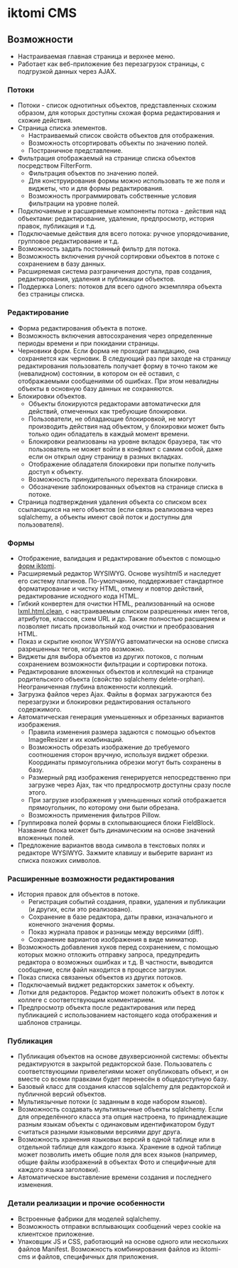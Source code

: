 # iktomi CMS


## Возможности

* Настраиваемая главная страница и верхнее меню.
* Работает как веб-приложение без перезагрузок страницы, с подгрузкой данных через AJAX.

### Потоки

* Потоки - список однотипных объектов, представленных схожим образом,
  для которых доступны схожая форма редактирования и схожие действия.
* Страница списка элементов.
    * Настраиваемый список свойств объектов для отображения.
    * Возможность отсортировать объекты по значению полей.
    * Постраничное представление.
* Фильтрация отображаемый на странице списка объектов посредством FilterForm.
    * Фильтрация объектов по значению полей.
    * Для конструирования формы можно использовать те же поля и виджеты, что и для формы редактирования.
    * Возможность программировать собственные условия фильтрации на уровне полей.
* Подключаемые и расширяемые компоненты потока - действия над объектами: редактирование, удаление,
  предпросмотр, история правок, публикация и т.д.
* Подключаемые действия для всего потока: ручное упорядочивание, групповое редактирование и т.д.
* Возможность задать постоянный фильтр для потока.
* Возможность включения ручной сортировки объектов в потоке с сохранением в базу данных.
* Расширяемая система разграничения доступа, прав создания, редактирования, удаления и публикации объектов.
* Поддержка Loners: потоков для всего одного экземпляра объекта без страницы списка.

### Редактирование

* Форма редактирования объекта в потоке.
* Возможность включения автосохранения через определенные периоды времени и при покидании страницы.
* Черновики форм. Если форма не проходит валидацию, она сохраняется как черновик.
  В следующий раз при заходе на страницу редактирования пользователь получает форму
  в точно таком же (невалидном) состоянии, в котором он её оставил, с отображаемыми сообщениями об ошибках.
  При этом невалидны объекты в основную базу данных не сохраняются.
* Блокировки объектов.
    * Объекты блокируются редакторами автоматически для действий, отмеченных как требующие блокировки.
    * Пользователи, не обладающие блокировкой, не могут производить действия над объектом,
      у блокировки может быть только один обладатель в каждый момент времени.
    * Блокировки реализованы на уровне вкладок браузера, так что пользователь не может
      войти в конфликт с самим собой, даже если он открыл одну страницу в разных вкладках.
    * Отображение обладателя блокировки при попытке получить доступ к объекту.
    * Возможность принудительного перехвата блокировки.
    * Обозначение заблокированных объектов на странице списка в потоке.
* Страница подтверждения удаления объекта со списком всех ссылающихся на него объектов
  (если связь реализована через sqlalchemy, а объекты имеют свой поток и доступны для пользователя).

### Формы

* Отображение, валидация и редактирование объектов с помощью
  [форм iktomi](http://iktomi.readthedocs.org/en/latest/forms-basic.html).
* Расширяемый редактор WYSIWYG. Основе wysihtml5 и наследует его систему плагинов.
  По-умолчанию, поддерживает стандартное форматирование и чистку HTML, отмену и повтор действий,
  редактирование исходного кода HTML.
* Гибкий конвертен для очистки HTML, реализованный на основе
  [lxml.html.clean](http://lxml.de/api/lxml.html.clean-module.html),
  с настраиваемым списком разрешенных имен тегов, атрибутов, классов, схем URL и др.
  Также полностью расширяем и позволяет писать произвольный код очистки и преобразования HTML.
* Показ и скрытие кнопок WYSIWYG автоматически на основе списка разрешенных тегов,
  когда это возможно.
* Виджеты для выбора объектов из других потоков, с полным сохранением возможности фильтрации и сортировки потока.
* Редактирование вложенных объектов и коллекций на странице родительского объекта (свойство sqlalchemy
  delete-orphan). Неограниченная глубина вложенности коллекций.
* Загрузка файлов через Ajax. Файлы в формах загружаются без перезагрузки и блокировки
  редактирования остального содержимого.
* Автоматическая генерация уменьшенных и обрезанных вариантов изображения.
    * Правила изменения размера задаются с помощью объектов ImageResizer и их комбинаций.
    * Возможность обрезать изображение до требуемого соотношения сторон вручную,
      используя виджет обрезки. Координаты прямоугольника обрезки могут быть сохранены в базу.
    * Размерный ряд изображения генерируется непосредственно при загрузке через Ajax,
      так что предпросмотр доступны сразу после этого.
    * При загрузке изображения у уменьшенных копий отображается прямоугольник,
      по которому они были обрезана.
    * Возможность применения фильтров Pillow.
* Группировка полей формы в схлопывающиеся блоки FieldBlock.
  Название блока может быть динамическим на основе значений вложенных полей.
* Предложение вариантов ввода символа в текстовых полях и редакторе WYSIWYG.
  Зажмите клавишу и выберите вариант из списка похожих символов.

### Расширенные возможности редактирования

* История правок для объектов в потоке.
    * Регистрация событий создания, правки, удаления и публикации 
      (и других, если это реализовано).
    * Сохранение в базе редактора, даты правки, изначального и конечного значения формы.
    * Показ журнала правок и разницы между версиями (diff).
    * Сохранение вариантов изображения в виде миниатюр.
* Возможность добавления хуков перед сохранением, с помощью которых можно отложить отправку запроса,
  предупредить редактора о возможных ошибках и т.д. В частности, выводится сообщение,
  если файл находится в процессе загрузки.
* Показ списка связанных объектов из других потоков.
* Подключаемый виджет редакторских заметок к объекту.
* Лотки для редакторов. Редактор может положить объект в лоток к коллеге с соответствующим комментарием.
* Предпросмотр объекта после редактирования или перед публикацией с использованием
  настоящего кода отображения и шаблонов страницы.

### Публикация

* Публикация объектов на основе двухверсионной системы: объекты редактируются в закрытой
  редакторской базе. Пользователь с соответствующими привелегиями может опубликовать объект,
  и он вместе со всеми правками будет перенесён в общедоступную базу.
* Базовый класс для создания классов sqlalchemy для редакторской и публичной версий объектов.
* Мультиязычные потоки (с заданным в коде набором языков).
* Возможность создавать мультиязычные объекты sqlalchemy.
  Если для определённого класса эта опция настроена, то принадлежащие разным языкам
  объекты с одинаковым идентификатором будут считаться разными языковыми версиями друг друга.
* Возможность хранения языковых версий в одной таблице или в отдельной таблице для каждого языка.
  Хранение в одной таблице может позволить иметь общие поля для всех языков
  (например, общие файлы изображений в объектах Фото и специфичные для каждого языка заголовки).
* Автоматическое выставление времени создания и последнего изменения.

### Детали реализации и прочие особенности

* Встроенные фабрики для моделей sqlalchemy.
* Возможность отправки всплывающих сообщений через cookie на клиентское приложение.
* Упаковщик JS и CSS, работающий на основе одного или нескольких файлов Manifest.
  Возможность комбинирования файлов из iktomi-cms и файлов, специфичных для приложения.

